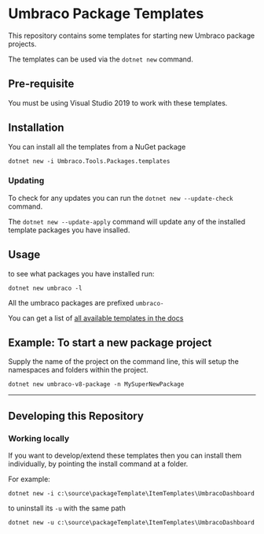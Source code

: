 # Umbraco Package Templates

This repository contains some templates for starting new Umbraco package projects. 

The templates can be used via the `dotnet new` command. 

## Pre-requisite
You must be using Visual Studio 2019 to work with these templates.


## Installation 
You can install all the templates from a NuGet package

```
dotnet new -i Umbraco.Tools.Packages.templates
```

### Updating
To check for any updates you can run the `dotnet new --update-check` command. 

The `dotnet new --update-apply` command will update any of the installed template packages you have insalled.

## Usage
to see what packages you have installed run: 

```
dotnet new umbraco -l
```

All the umbraco packages are prefixed `umbraco-` 

You can get a list of [all available templates in the docs](./docs)

## Example: To start a new package project

Supply the name of the project on the command line, this will
setup the namespaces and folders within the project. 

```
dotnet new umbraco-v8-package -n MySuperNewPackage
```
---
## Developing this Repository

### Working locally 
If you want to develop/extend these templates then you can install them individually, by pointing the install command at a folder.

For example: 
```
dotnet new -i c:\source\packageTemplate\ItemTemplates\UmbracoDashboard
```

to uninstall its `-u` with the same path 
```
dotnet new -u c:\source\packageTemplate\ItemTemplates\UmbracoDashboard
```



